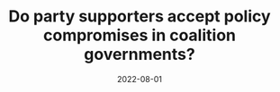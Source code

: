 ---
title: "Do party supporters accept policy compromises in coalition governments?"
collection: publications
permalink: /publication/2022-08-EJPR
date: 2022-08-01
venue: 'European Journal of Political Research'
paperurl: '/files/pdf/publications/2022-07-EJPR.pdf'
link: 'https://doi.org/10.1111/1475-6765.12450'
code: 'https://github.com/carolinaplescia/replication_material/tree/main/2022-08-EJPR'
citation: 'Plescia, Carolina, Alejandro Ecker, and Thomas M. Meyer. 2022. &quot;Do party supporters accept policy compromises in coalition governments?&quot; <i>European Journal of Political Research</i> 61(1): 214–229.  doi.org/10.1111/1475-6765.12450'
---